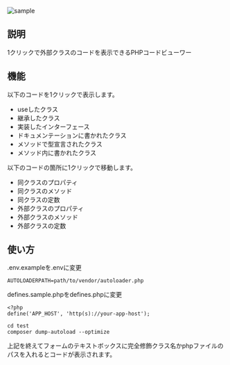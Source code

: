 ![sample](https://github.com/ryota-adr/one-click-viewer/blob/master/one-click-viewer.gif)

## 説明
1クリックで外部クラスのコードを表示できるPHPコードビューワー

## 機能
以下のコードを1クリックで表示します。

+ useしたクラス
+ 継承したクラス
+ 実装したインターフェース
+ ドキュメンテーションに書かれたクラス
+ メソッドで型宣言されたクラス
+ メソッド内に書かれたクラス

以下のコードの箇所に1クリックで移動します。

+ 同クラスのプロパティ
+ 同クラスのメソッド
+ 同クラスの定数
+ 外部クラスのプロパティ
+ 外部クラスのメソッド
+ 外部クラスの定数

## 使い方

<p>.env.exampleを.envに変更</p>

```text:.env
AUTOLOADERPATH=path/to/vendor/autoloader.php
```

defines.sample.phpをdefines.phpに変更

```
<?php
define('APP_HOST', 'http(s)://your-app-host');
```

```
cd test
composer dump-autoload --optimize
```

<p>上記を終えてフォームのテキストボックスに完全修飾クラス名かphpファイルのパスを入れるとコードが表示されます。</p>